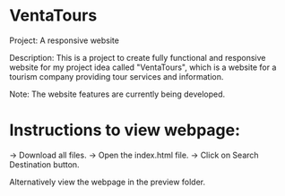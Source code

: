 # VentaTours

Project: A responsive website 

Description: This is a project to create fully functional and responsive website for my project idea called "VentaTours", which is a website for a tourism company providing tour services and information.

Note: The website features are currently being developed.

# Instructions to view webpage:
-> Download all files.
-> Open the index.html file.
-> Click on Search Destination button.

Alternatively view the webpage in the preview folder.
